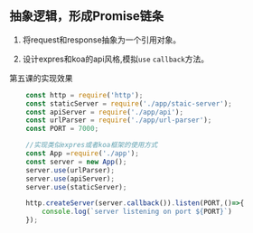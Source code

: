 ## 抽象逻辑，形成Promise链条

1. 将request和response抽象为一个引用对象。

2. 设计expres和koa的api风格,模拟`use` `callback`方法。

第五课的实现效果

```js
    const http = require('http');
    const staticServer = require('./app/staic-server');
    const apiServer = require('./app/api');
    const urlParser = require('./app/url-parser');
    const PORT = 7000;

    //实现类似expres或者koa框架的使用方式
    const App =require('./app');
    const server = new App();
    server.use(urlParser);
    server.use(apiServer);
    server.use(staticServer);

    http.createServer(server.callback()).listen(PORT,()=>{
        console.log(`server listening on port ${PORT}`)
    });

```

